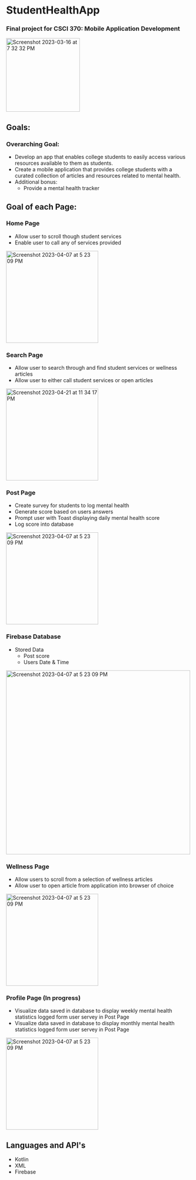 # StudentHealthApp
### Final project for CSCI 370: Mobile Application Development

<img width="200" alt="Screenshot 2023-03-16 at 7 32 32 PM" src="https://user-images.githubusercontent.com/75393933/230697208-bdfce1fd-1132-4b4c-9d1a-44e90280b3ed.png">

## Goals: 
### Overarching Goal:
- Develop an app that enables college students to easily access various resources available to them as students.
- Create a mobile application that provides college students with a curated collection of articles and resources related to mental health.
- Additional bonus: 
  - Provide a mental health tracker 
## Goal of each Page: 
### Home Page
  - Allow user to scroll though student services
  - Enable user to call any of services provided 
  
  <img width="250" alt="Screenshot 2023-04-07 at 5 23 09 PM" src="https://user-images.githubusercontent.com/75393933/233763317-a5fef824-dd9e-43f5-93e7-9632c9c52f5b.gif"> 
  
### Search Page 
  - Allow user to search through and find student services or wellness articles
  - Allow user to either call student services or open articles

  <img width="250" alt="Screenshot 2023-04-21 at 11 34 17 PM" src="https://user-images.githubusercontent.com/75393933/233763417-f68ca84d-aee7-44ed-b45f-68fc4c2153ea.gif">

### Post Page 
  - Create survey for students to log mental health
  - Generate score based on users answers
  - Prompt user with Toast displaying daily mental health score
  - Log score into database

  <img width="250" alt="Screenshot 2023-04-07 at 5 23 09 PM" src="https://user-images.githubusercontent.com/75393933/234413474-996d1da6-399c-41d1-942b-f1ed79bd0203.gif">

### Firebase Database
  - Stored Data
    - Post score 
    - Users Date & Time

<img width="500" alt="Screenshot 2023-04-07 at 5 23 09 PM" src="https://user-images.githubusercontent.com/75393933/235029728-431ccb94-e7c9-44ce-b88b-cb361be5aaa4.png">

### Wellness Page 
  - Allow users to scroll from a selection of wellness articles
  - Allow user to open article from application into browser of choice

   <img width="250" alt="Screenshot 2023-04-07 at 5 23 09 PM" src="https://user-images.githubusercontent.com/75393933/234415052-ccf6ac2d-f6de-4b23-9cfa-bb4a1c6bb920.gif">
   
### Profile Page (In progress)
  - Visualize data saved in database to display weekly mental health statistics logged form user servey in Post Page
  - Visualize data saved in database to display monthly mental health statistics logged form user servey in Post Page
   
   <img width="250" alt="Screenshot 2023-04-07 at 5 23 09 PM" src="https://user-images.githubusercontent.com/75393933/235030179-51321f08-4b85-4a5e-ba80-7a498975e600.png">

## Languages and API's
- Kotlin
- XML
- Firebase
